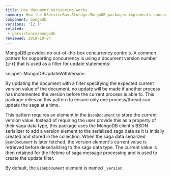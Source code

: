 ```yaml
---
title: How document versioning works
summary: How the NServiceBus.Storage.MongoDB packages implements concurrency control
component: mongodb
versions: '[2,)'
related:
 - persistence/mongodb
reviewed: 2019-10-24
---
```


MongoDB provides no out-of-the-box concurrency controls. A common pattern for supporting concurrency is using a document version number (`int`) that is used as a filter for update statements:

snippet: MongoDBUpdateWithVersion

By updating the document with a filter specifying the expected current version value of the document, no update will be made if another process has incremented the version before the current process is able to. This package relies on this pattern to ensure only one process/thread can update the saga at a time.

This pattern requires an element in the `BsonDocument` to store the current version value. Instead of requiring the user provide this as a property of their saga data type, this package uses the MongoDB client's BSON serializer to add a version element to the serialized saga data as it is initially created and stored in the collection. When the saga data serialized `BsonDocument` is later fetched, the version element's current value is retrieved before deserializing to the saga data type. The current value is then retained for the lifetime of saga message processing and is used to create the update filter.

By default, the `BsonDocument` element is named `_version`.
